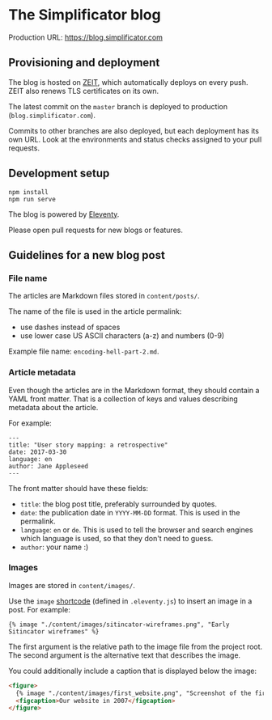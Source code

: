 # The Simplificator blog

Production URL: <https://blog.simplificator.com>

## Provisioning and deployment

The blog is hosted on [ZEIT](https://zeit.co), which automatically deploys on every push. ZEIT also renews TLS certificates on its own.

The latest commit on the `master` branch is deployed to production (`blog.simplificator.com`).

Commits to other branches are also deployed, but each deployment has its own URL. Look at the environments and status checks assigned to your pull requests.

## Development setup

```
npm install
npm run serve
```

The blog is powered by [Eleventy](https://www.11ty.dev).

Please open pull requests for new blogs or features.

## Guidelines for a new blog post

### File name

The articles are Markdown files stored in `content/posts/`.

The name of the file is used in the article permalink:

- use dashes instead of spaces
- use lower case US ASCII characters (a-z) and numbers (0-9)

Example file name: `encoding-hell-part-2.md`.

### Article metadata

Even though the articles are in the Markdown format, they should contain a YAML front matter. That is a collection of keys and values describing metadata about the article.

For example:

```
---
title: "User story mapping: a retrospective"
date: 2017-03-30
language: en
author: Jane Appleseed
---
```

The front matter should have these fields:

- `title`: the blog post title, preferably surrounded by quotes.
- `date`: the publication date in `YYYY-MM-DD` format. This is used in the permalink.
- `language`: `en` or `de`. This is used to tell the browser and search engines which language is used, so that they don't need to guess.
- `author`: your name :)

### Images

Images are stored in `content/images/`.

Use the `image` [shortcode](https://www.11ty.dev/docs/shortcodes/) (defined in `.eleventy.js`) to insert an image in a post. For example:

```liquid
{% image "./content/images/sitincator-wireframes.png", "Early Sitincator wireframes" %}
```

The first argument is the relative path to the image file from the project root. The second argument is the alternative text that describes the image.

You could additionally include a caption that is displayed below the image:

```html
<figure>
  {% image "./content/images/first_website.png", "Screenshot of the first Simplificator website" %}
  <figcaption>Our website in 2007</figcaption>
</figure>
```

